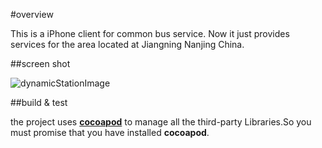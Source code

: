 #overview

This is a iPhone client for common bus service. Now it just provides services for the area located at Jiangning Nanjing China.

##screen shot

![dynamicStationImage](http://img.my.csdn.net/uploads/201306/10/1370848332_5953.png)

##build & test

the project uses **[cocoapod](http://cocoapods.org/)** to manage all the third-party Libraries.So you must promise that you have installed **cocoapod**.


